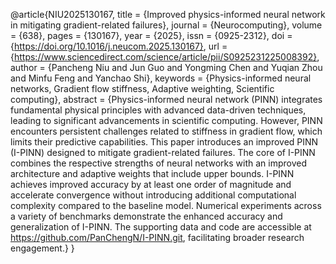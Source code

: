 @article{NIU2025130167,
title = {Improved physics-informed neural network in mitigating gradient-related failures},
journal = {Neurocomputing},
volume = {638},
pages = {130167},
year = {2025},
issn = {0925-2312},
doi = {https://doi.org/10.1016/j.neucom.2025.130167},
url = {https://www.sciencedirect.com/science/article/pii/S0925231225008392},
author = {Pancheng Niu and Jun Guo and Yongming Chen and Yuqian Zhou and Minfu Feng and Yanchao Shi},
keywords = {Physics-informed neural networks, Gradient flow stiffness, Adaptive weighting, Scientific computing},
abstract = {Physics-informed neural network (PINN) integrates fundamental physical principles with advanced data-driven techniques, leading to significant advancements in scientific computing. However, PINN encounters persistent challenges related to stiffness in gradient flow, which limits their predictive capabilities. This paper introduces an improved PINN (I-PINN) designed to mitigate gradient-related failures. The core of I-PINN combines the respective strengths of neural networks with an improved architecture and adaptive weights that include upper bounds. I-PINN achieves improved accuracy by at least one order of magnitude and accelerate convergence without introducing additional computational complexity compared to the baseline model. Numerical experiments across a variety of benchmarks demonstrate the enhanced accuracy and generalization of I-PINN. The supporting data and code are accessible at https://github.com/PanChengN/I-PINN.git, facilitating broader research engagement.}
}

